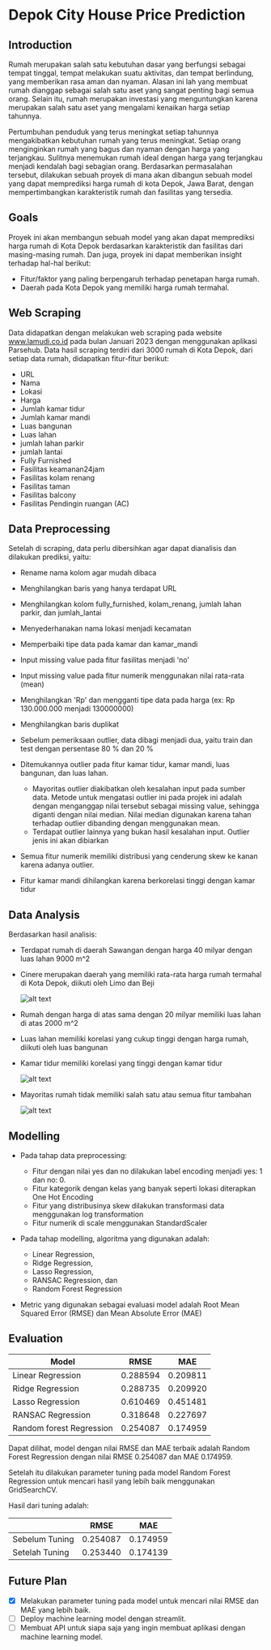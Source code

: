 # Depok City House Price Prediction

## Introduction

Rumah merupakan salah satu kebutuhan dasar yang berfungsi sebagai tempat tinggal, tempat melakukan suatu aktivitas, dan tempat berlindung, yang memberikan rasa aman dan nyaman. Alasan ini lah yang membuat rumah dianggap sebagai salah satu aset yang sangat penting bagi semua orang. Selain itu, rumah merupakan investasi yang menguntungkan karena merupakan salah satu aset yang mengalami kenaikan harga setiap tahunnya.

Pertumbuhan penduduk yang terus meningkat setiap tahunnya mengakibatkan kebutuhan rumah yang terus meningkat. Setiap orang menginginkan rumah yang bagus dan nyaman dengan harga yang terjangkau. Sulitnya menemukan rumah ideal dengan harga yang terjangkau menjadi kendalah bagi sebagian orang. Berdasarkan permasalahan tersebut, dilakukan sebuah proyek di mana akan dibangun sebuah model yang dapat memprediksi harga rumah di kota Depok, Jawa Barat, dengan mempertimbangkan karakteristik rumah dan fasilitas yang tersedia.

## Goals

Proyek ini akan membangun sebuah model yang akan dapat memprediksi harga rumah di Kota Depok berdasarkan karakteristik dan fasilitas dari masing-masing rumah. Dan juga, proyek ini dapat memberikan insight terhadap hal-hal berikut:

- Fitur/faktor yang paling berpengaruh terhadap penetapan harga rumah.
- Daerah pada Kota Depok yang memiliki harga rumah termahal.

## Web Scraping

Data didapatkan dengan melakukan web scraping pada website www.lamudi.co.id pada bulan Januari 2023 dengan menggunakan aplikasi Parsehub. Data hasil scraping terdiri dari 3000 rumah di Kota Depok, dari setiap data rumah, didapatkan fitur-fitur berikut:

- URL
- Nama
- Lokasi
- Harga
- Jumlah kamar tidur
- Jumlah kamar mandi
- Luas bangunan
- Luas lahan
- jumlah lahan parkir
- jumlah lantai
- Fully Furnished
- Fasilitas keamanan24jam
- Fasilitas kolam renang
- Fasilitas taman
- Fasilitas balcony
- Fasilitas Pendingin ruangan (AC)

## Data Preprocessing

Setelah di scraping, data perlu dibersihkan agar dapat dianalisis dan dilakukan prediksi, yaitu:

- Rename nama kolom agar mudah dibaca
- Menghilangkan baris yang hanya terdapat URL
- Menghilangkan kolom fully_furnished, kolam_renang, jumlah lahan parkir, dan jumlah_lantai
- Menyederhanakan nama lokasi menjadi kecamatan
- Memperbaiki tipe data pada kamar dan kamar_mandi
- Input missing value pada fitur fasilitas menjadi 'no'
- Input missing value pada fitur numerik menggunakan nilai rata-rata (mean)
- Menghilangkan 'Rp' dan mengganti tipe data pada harga (ex: Rp 130.000.000 menjadi 130000000)
- Menghilangkan baris duplikat
- Sebelum pemeriksaan outlier, data dibagi menjadi dua, yaitu train dan test dengan persentase 80 % dan 20 %
- Ditemukannya outlier pada fitur kamar tidur, kamar mandi, luas bangunan, dan luas lahan.

  - Mayoritas outlier diakibatkan oleh kesalahan input pada sumber data. Metode untuk mengatasi outlier ini pada projek ini adalah dengan menganggap nilai tersebut sebagai missing value, sehingga diganti dengan nilai median. Nilai median digunakan karena tahan terhadap outlier dibanding dengan menggunakan mean.
  - Terdapat outlier lainnya yang bukan hasil kesalahan input. Outlier jenis ini akan dibiarkan

- Semua fitur numerik memiliki distribusi yang cenderung skew ke kanan karena adanya outlier.
- Fitur kamar mandi dihilangkan karena berkorelasi tinggi dengan kamar tidur

## Data Analysis

Berdasarkan hasil analisis:

- Terdapat rumah di daerah Sawangan dengan harga 40 milyar dengan luas lahan 9000 m^2
- Cinere merupakan daerah yang memiliki rata-rata harga rumah termahal di Kota Depok, diikuti oleh Limo dan Beji

  ![alt text](https://github.com/anggapark/Depok-houseprice-prediction/blob/main/asset/rata2_harga_lokasi.png?raw=true)

- Rumah dengan harga di atas sama dengan 20 milyar memiliki luas lahan di atas 2000 m^2
- Luas lahan memiliki korelasi yang cukup tinggi dengan harga rumah, diikuti oleh luas bangunan
- Kamar tidur memiliki korelasi yang tinggi dengan kamar tidur

  ![alt text](https://github.com/anggapark/Depok-houseprice-prediction/blob/main/asset/korelasi.png?raw=true)

- Mayoritas rumah tidak memiliki salah satu atau semua fitur tambahan

  ![alt text](https://github.com/anggapark/Depok-houseprice-prediction/blob/main/asset/fitur_lain.png?raw=true)

## Modelling

- Pada tahap data preprocessing:

  - Fitur dengan nilai yes dan no dilakukan label encoding menjadi yes: 1 dan no: 0.
  - Fitur kategorik dengan kelas yang banyak seperti lokasi diterapkan One Hot Encoding
  - Fitur yang distribusinya skew dilakukan transformasi data menggunakan log transformation
  - Fitur numerik di scale menggunakan StandardScaler

- Pada tahap modelling, algoritma yang digunakan adalah:

  - Linear Regression,
  - Ridge Regression,
  - Lasso Regression,
  - RANSAC Regression, dan
  - Random Forest Regression

- Metric yang digunakan sebagai evaluasi model adalah Root Mean Squared Error (RMSE) dan Mean Absolute Error (MAE)

## Evaluation

| Model                    | RMSE     | MAE      |
| ------------------------ | -------- | -------- |
| Linear Regression        | 0.288594 | 0.209811 |
| Ridge Regression         | 0.288735 | 0.209920 |
| Lasso Regression         | 0.610469 | 0.451481 |
| RANSAC Regression        | 0.318648 | 0.227697 |
| Random forest Regression | 0.254087 | 0.174959 |

Dapat dilihat, model dengan nilai RMSE dan MAE terbaik adalah Random Forest Regression dengan nilai RMSE 0.254087 dan MAE 0.174959.

Setelah itu dilakukan parameter tuning pada model Random Forest Regression untuk mencari hasil yang lebih baik menggunakan GridSearchCV.

Hasil dari tuning adalah:

|                | RMSE     | MAE      |
| -------------- | -------- | -------- |
| Sebelum Tuning | 0.254087 | 0.174959 |
| Setelah Tuning | 0.253440 | 0.174139 |

## Future Plan

- [x] Melakukan parameter tuning pada model untuk mencari nilai RMSE dan MAE yang lebih baik.
- [ ] Deploy machine learning model dengan streamlit.
- [ ] Membuat API untuk siapa saja yang ingin membuat aplikasi dengan machine learning model.
